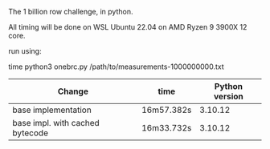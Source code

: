 The 1 billion row challenge, in python.

All timing will be done on WSL Ubuntu 22.04 on AMD Ryzen 9 3900X 12 core.

run using:

time python3 onebrc.py /path/to/measurements-1000000000.txt


 |         Change                      |      time   |     Python version | 
 |-------------------------------------|-------------|--------------------|
 | base implementation                 | 16m57.382s  |     3.10.12        |
 | base impl. with cached bytecode     | 16m33.732s  |     3.10.12        |
